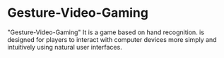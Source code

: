 # Gesture-Video-Gaming
"Gesture-Video-Gaming" It is a game based on hand recognition.  is designed for players to interact with computer devices more simply and intuitively using natural user interfaces.
